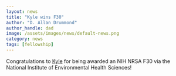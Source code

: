 ```yaml
---
layout: news
title: "Kyle wins F30"
author: "D. Allan Drummond"
author_handle: dad
image: /assets/images/news/default-news.png
category: news
tags: [fellowship]
---
```

Congratulations to [Kyle] for being awarded an NIH NRSA F30 via the National Institute of Environmental Health Sciences!

[Kyle]: /team/kyle-lin
